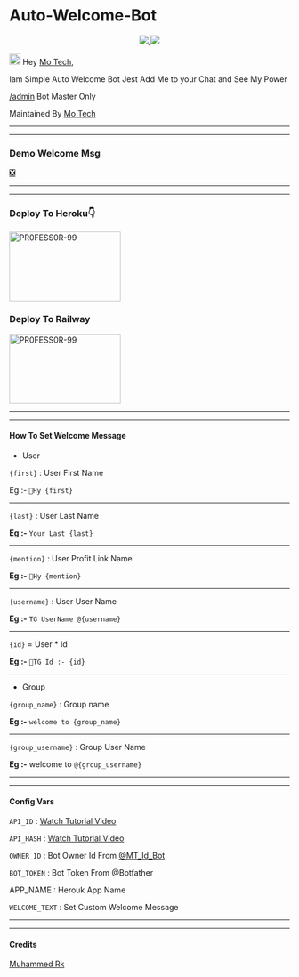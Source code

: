 # Auto-Welcome-Bot

  </a>
</p>
<p align="center">
  <a href="https://github.com/PR0FESS0R-99/Auto-Welcome-Bot/stargazers">
    <img src="https://img.shields.io/github/stars/PR0FESS0R-99/Auto-Welcome-Bot?style=social">

  </a>
  
  <a href="https://github.com/PR0FESS0R-99/Auto-Welcome-Bot/fork">
    <img src="https://img.shields.io/github/forks/PR0FESS0R-99/Auto-Welcome-Bot?label=Fork&style=social">

  </a>  
</p>

<img src="https://github.com/Mo-Tech-MRK-YT/Mo-Tech-MRK-YT/blob/main/gifs/Hi.gif" width="20px"> Hey [Mo Tech](https://Telegram.dog/Mo_Tech_Group),

Iam Simple Auto Welcome Bot
Jest Add Me to your Chat and See My Power

[/admin](https://github.com/PR0FESS0R-99/Auto-Welcome-Bot/blob/dec040ea164fcbd7f6b3304e399acd8f9abd7486/main.py#L55) Bot Master Only

Maintained By [Mo Tech](https://Telegram.dog/Mo_Tech_YT)

----
----

### Demo Welcome Msg

[❎️](https://telegra.ph/file/4ffc527ac9c2483e29b5c.mp4)

----
----
### Deploy To Heroku👇

<a href="https://heroku.com/deploy?template=https://github.com/PR0FESS0R-99/Auto-Welcome-Bot/tree/main"><img src="https://i.ibb.co/tsq26Pz/PR0-FESS0-R-99.gif" alt="PR0FESS0R-99" border="0" height="125" width="200" align="center" /></a>


### Deploy To Railway

<a href="https://railway.app/new/template?template=https%3A%2F%2Fgithub.com%2FPR0FESS0R-99%2FAuto-Welcome-Bot&envs=API_ID%2CAPI_HASH%2CAPP_NAME%2CBOT_TOKEN%2CHOSTED%2COWNER_ID%2CWELCOME_TEXT%2CWELCOME_BUTTON%2CWELCOME_BUTTON_LINK%2CWELCOME_BUTTON_NAME&optionalEnvs=APP_NAME%2CHOSTED%2CWELCOME_TEXT%2CWELCOME_BUTTON%2CWELCOME_BUTTON_LINK%2CWELCOME_BUTTON_NAME&API_IDDesc=Your+APP_ID+From+https%3A%2F%2Fyoutu.be%2F5eEsvLAKVc0+or+%40MT_MyTelegramOrg_Bot&API_HASHDesc=Your+APP_HASH+From+https%3A%2F%2Fyoutu.be%2F5eEsvLAKVc0+or+%40MT_MyTelegramOrg_Bot&APP_NAMEDesc=Railway+App+Name&BOT_TOKENDesc=Your+Bot+Token+From+%40BotFather&HOSTEDDesc=Check+readme.md+file+for+more+details+%28true%29&OWNER_IDDesc=Your+Bot+Token+From+%40MT_ID_Bot&WELCOME_TEXTDesc=Set+Your+Welcome+Text+More+Information+Check+Out+Readme.md&WELCOME_BUTTONDesc=Check+readme.md+file+for+more+details+%28true%29&WELCOME_BUTTON_LINKDesc=give+your+%5Bprivate+or+Public%5D+Channel+or+Group+Link+%7C%7C+you+must+use+https%3A%2F%2Ft.me+or+t.me+Dont+use+%40&WELCOME_BUTTON_NAMEDesc=Give+the+button+a+name+%28eg%3A-JOIN+NOW%29&referralCode=MoTech"><img src="https://i.ibb.co/tsq26Pz/PR0-FESS0-R-99.gif" alt="PR0FESS0R-99" border="0" height="125" width="200" align="center" /></a>



----
----
#### How To Set Welcome Message
* User

`{first}` : User First Name

Eg :- `👋Hy {first}`

----

`{last}` : User Last Name

**Eg :-** `Your Last {last}`

----

`{mention}` : User Profit Link Name

**Eg :-** `👋Hy {mention}`

----

`{username}` : User User Name

**Eg :-** `TG UserName @{username}`

----

`{id}` = User * Id

**Eg :-** `👋TG Id :- {id}`

----

* Group

`{group_name}` : Group name

**Eg :-** `welcome to {group_name}`

----

`{group_username}` : Group User Name
  
**Eg :-** welcome to `@{group_username}`

----
----

#### Config Vars

`API_ID` : [Watch Tutorial Video](https://youtu.be/5eEsvLAKVc0)

`API_HASH` : [Watch Tutorial Video](https://youtu.be/5eEsvLAKVc0)

`OWNER_ID` : Bot Owner Id From [@MT_Id_Bot](https://telegram.dog/MT_ID_Bot)

`BOT_TOKEN` : Bot Token From @Botfather

APP_NAME : Herouk App Name

`WELCOME_TEXT` : Set Custom Welcome Message 

----
----

#### Credits

[Muhammed Rk](https://github.com/PR0FESS0R-99/Auto-Welcome-Bot)




